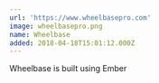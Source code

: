 ```yaml
---
url: 'https://www.wheelbasepro.com'
image: wheelbasepro.png
name: Wheelbase
added: 2018-04-18T15:01:12.000Z
---
```

Wheelbase is built using Ember